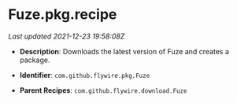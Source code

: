 # Fuze.pkg.recipe

_Last updated 2021-12-23 19:58:08Z_

- **Description**: Downloads the latest version of Fuze and creates a package.

- **Identifier**: `com.github.flywire.pkg.Fuze`

- **Parent Recipes**: `com.github.flywire.download.Fuze`